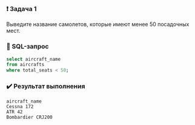 ### :exclamation: Задача 1
Выведите название самолетов, которые имеют менее 50 посадочных мест.

### :paperclip: SQL-запрос
```sql
select aircraft_name 
from aircrafts 
where total_seats < 50;
```
### :heavy_check_mark: Результат выполнения
```csv
aircraft_name
Cessna 172
ATR 42
Bombardier CRJ200
```
